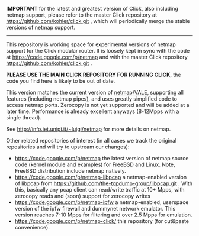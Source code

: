 **IMPORTANT** for the latest and greatest version of Click, also including
netmap support, please refer to the master Click repository at
https://github.com/kohler/click.git , which will periodically merge the stable
versions of netmap support.


---


This repository is working space for experimental versions of netmap
support for the Click modular router.
It is loosely kept in sync with the code at https://code.google.com/p/netmap
and with the master Click repository https://github.com/kohler/click.git .

**PLEASE USE THE MAIN CLICK REPOSITORY FOR RUNNING CLICK**, the code you
find here is likely to be out of date.


This version matches the current version of [netmap/VALE](http://info.iet.unipi.it/~luigi/netmap),
supporting all features (including netmap pipes),
and uses greatly simplified code to access netmap ports. Zerocopy is not yet supported and will be added at a later time.
Performance is already excellent anyways (8-12Mpps with a single thread).

See http://info.iet.unipi.it/~luigi/netmap for more details on netmap.

Other related repositories of interest (in all cases we track the original repositories and will try to upstream our changes):

  * https://code.google.com/p/netmap the latest version of netmap source code (kernel module and examples) for FreeBSD and Linux. Note, FreeBSD distribution include netmap natively.
  * https://code.google.com/p/netmap-libpcap a netmap-enabled version of libpcap from https://github.com/the-tcpdump-group/libpcap.git . With this, basically any pcap client can read/write traffic at 10+ Mpps, with zerocopy reads and (soon) support for zerocopy writes
  * https://code.google.com/p/netmap-ipfw a netmap-enabled, userspace version of the ipfw firewall and dummynet network emulator. This version reaches 7-10 Mpps for filtering and over 2.5 Mpps for emulation.
  * https://code.google.com/p/netmap-click/ this repository (for cut&paste convenience).
